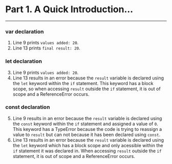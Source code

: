 # Part 1. A Quick Introduction...
---
### var declaration 
1. Line 9 prints `values added: 20`.
2. Line 13 prints `final result: 20`.
### let declaration
3. Line 9 prints `values added: 20`.
4. Line 13 results in an error because the `result` variable is declared using the `let` keyword within the `if` statement. This keyword has a block scope, so when accessing `result` outside the `if` statement, it is out of scope and a ReferenceError occurs.
### const declaration
5. Line 9 results in an error because the `result` variable is declared using the `const` keyword within the `if` statement and assigned a value of `0`. This keyword has a TypeError because the code is trying to reassign a value to `result` but can not because it has been declared using `const`.
6. Line 13 results in an error because the `result` variable is declared using the `let` keyword which has a block scope and only acessible within the `if` statement it was declared in. When accessing `result` outside the `if` statement, it is out of scope and a ReferenceError occurs.
